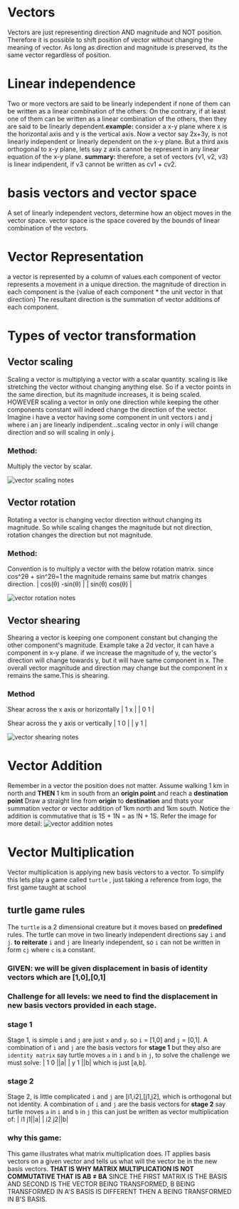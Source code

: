 # Vectors
Vectors are just representing direction AND magnitude and NOT position. Therefore it is possible to shift position of vector without changing the meaning of vector. As long as direction and magnitude is preserved, its the same vector regardless of position.

# Linear independence
Two or more vectors are said to be linearly independent if none of them can be written as a linear combination of the others. On the contrary, if at least one of them can be written as a linear combination of the others, then they are said to be linearly dependent.**example:** consider a x-y plane where x is the horizontal axis and y is the vertical axis.
Now a vector say 2x+3y, is not linearly independent or linearly dependent on the x-y plane.
But a third axis orthogonal to x-y plane, lets say z axis cannot be represent in any linear equation of the x-y plane.
**summary:** therefore, a set of vectors {v1, v2, v3} is linear indipendent, if v3 cannot be written as cv1 + cv2.

# basis vectors and vector space
A set of linearly independent vectors, determine how an object moves in the vector space.
vector space is the space covered by the bounds of linear combination of the vectors.

# Vector Representation
a vector is represented by a column of values.each component of vector represents a movement in a unique direction.
the magnitude of direction in each component is the {value of each component * the unit vector in that direction}
The resultant direction is the summation of vector additions of each component.

# Types of vector transformation
## Vector scaling
Scaling a vector is multiplying a vector with a scalar quantity. scaling is like stretching the vector without changing anything else.
So if a vector points in the same direction, but its magnitude increases, it is being scaled.
HOWEVER scaling a vector in only one direction while keeping the other components constant will indeed change the direction of the vector.
Imagine i have a vector having some component in unit vectors i and j where i an j are linearly indipendent...scaling vector in only i 
will change direction and so will scaling in only j.
### Method:
Multiply the vector by scalar.

![vector scaling notes](images/vector_scaling.jpeg)

## Vector rotation
Rotating a vector is changing vector direction without changing its magnitude. So while scaling changes the magnitude but not direction,
rotation changes the direction but not magnitude.
### Method:
Convention is to multiply a vector with the below rotation matrix.
since cos^2θ + sin^2θ=1 the magnitude remains same but matrix changes direction.
| cos(θ) -sin(θ) |
| sin(θ) cos(θ) |

![vector rotation notes](images/vector-rotation.jpeg)

## Vector shearing
Shearing a vector is keeping one component constant but changing the other component's magnitude.
Example take a 2d vector, it can have a component in x-y plane. if we increase the magnitude of y, the vector's direction will change towards y, but it will have same component in x. The overall vector magnitude and direction may change but the component in x remains the same.This is shearing.
### Method
Shear across the x axis or horizontally
| 1 x |
| 0 1 |


Shear across the y axis or vertically
| 1 0 |
| y 1 |

![vector shearing notes](images/vector-shearing.jpeg)

# Vector Addition
Remember in a vector the position does not matter.
Assume walking 1 km in north and **THEN** 1 km in south from an **origin point** and reach a **destination point**
Draw a straight line from **origin** to **destination** and thats your summation vector or vector addition of 1km north and 1km south.
Notice the addition is commutative that is 1S + 1N = as !N + 1S.
Refer the image for more detail:
![vector addition notes](images/vector-addition.jpeg)

# Vector Multiplication
Vector multiplication is applying new basis vectors to a vector.
To simplify this lets play a game called `turtle` , just taking a reference from logo, the first game taught at school

## turtle game rules
The `turtle` is a 2 dimensional creature but it moves based on **predefined** rules.
The turtle can move in two linearly independent directions say `i` and `j`.
**to reiterate** `i` and `j` are linearly independent, so `i` can not be written in form `cj` where `c` is a constant.
### GIVEN: we will be given displacement in basis of identity vectors which are [1,0],[0,1]
### Challenge for all levels: we need to find the displacement in new basis vectors provided in each stage.
### stage 1
Stage 1, is simple `i` and `j` are just `x` and `y`. so `i` = [1,0] and `j` = [0,1].
A combination of `i` and `j` are the basis vectors for **stage 1** but they also are `identity matrix`
say turtle moves `a` in `i` and `b` in `j`, to solve the challenge we must solve:
| 1 0 ||a|
| y 1 ||b|
which is just [a,b].
### stage 2
Stage 2, is little complicated `i` and `j` are [i1,i2],[j1,j2], which is orthogonal but not identity.
A combination of `i` and `j` are the basis vectors for **stage 2**
say turtle moves `a` in `i` and `b` in `j` this can just be written as vector multiplication of:
| i1 j1||a|
| i2 j2||b|

### why this game: 
This game illustrates what matrix multiplication does. IT applies basis vectors on a given vector and tells us what will the vector be in the new basis vectors.
**THAT IS WHY MATRIX MULTIPLICATION IS NOT COMMUTATIVE THAT IS AB ≠ BA**
SINCE THE FIRST MATRIX IS THE BASIS AND SECOND IS THE VECTOR BEING TRANSFORMED, B BEING TRANSFORMED IN A'S BASIS IS DIFFERENT THEN A BEING TRANSFORMED IN B'S BASIS.

